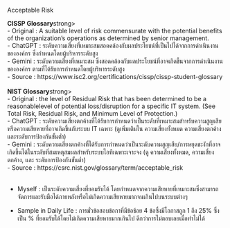 Acceptable Risk
<table>
  <tr>
    <strong>CISSP Glossary</strong>strong> <br>
    - Original : A suitable level of risk commensurate with the potential benefits of the organization’s operations as determined by senior management.<br>
    - ChatGPT : ระดับความเสี่ยงที่เหมาะสมสอดคล้องกับผลประโยชน์ที่เป็นไปได้จากการดำเนินงานขององค์กร ซึ่งกำหนดโดยผู้บริหารระดับสูง<br>
    - Gemini : ระดับความเสี่ยงที่เหมาะสม ซึ่งสอดคล้องกับผลประโยชน์ที่อาจเกิดขึ้นจากการดำเนินงานขององค์กร ตามที่ได้รับการกำหนดโดยผู้บริหารระดับสูง<br>
    - Source : https://www.isc2.org/certifications/cissp/cissp-student-glossary<br>
  </tr>
  <br>
  <tr>
    <strong>NIST Glossary</strong>strong><br>
    - Original : the level of Residual Risk that has been determined to be a reasonablelevel of potential loss/disruption for a specific IT system. (See Total Risk, Residual Risk, and Minimum Level of Protection.)<br>
    - ChatGPT : ระดับความเสี่ยงตกค้างที่ได้รับการกำหนดว่าเป็นระดับที่เหมาะสมสำหรับความสูญเสียหรือความเสียหายที่อาจเกิดขึ้นกับระบบ IT เฉพาะ (ดูเพิ่มเติมใน ความเสี่ยงทั้งหมด ความเสี่ยงตกค้าง และระดับการป้องกันขั้นต่ำ)<br>
    - Gemini : ระดับความเสี่ยงตกค้างที่ได้รับการกำหนดว่าเป็นระดับความสูญเสีย/การหยุดชะงักที่อาจเกิดขึ้นได้ในระดับที่สมเหตุสมผลสำหรับระบบไอทีเฉพาะเจาะจง (ดู ความเสี่ยงทั้งหมด, ความเสี่ยงตกค้าง, และ ระดับการป้องกันขั้นต่ำ)<br>
    - Source : https://csrc.nist.gov/glossary/term/acceptable_risk<br>
  </tr>
</table>

- Myself : 
เป็นระดับความเสี่ยงที่ยอมรับได้ โดยกำหนดจากความเสียหายที่เหมาะสมซึ่งสามารถจัดการและรับมือได้ภายหลังหรือไม่เกิดความเสียหายมากจนเกินไปบนระบบต่างๆ

- Sample in Daily Life : การมั่วข้อสอบข้อกาที่มีข้อช้อย 4 ข้อซึ่งมีโอกาสถูก 1 ถึง 25% ซึ่งเป็น % ที่ยอมรับได้โดยไม่เกิดความเสียหายมากเกินไป ดีกว่าการไม่ตอบเลยเมื่อทำไม่ได้
